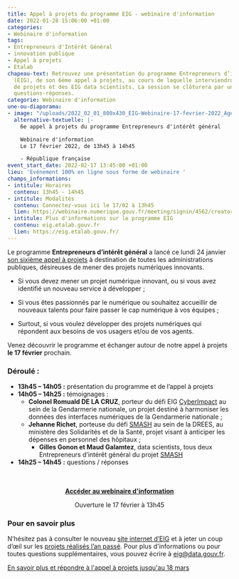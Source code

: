 ```yaml
---
title: Appel à projets du programme EIG - webinaire d'information
date: 2022-01-28 15:06:00 +01:00
categories:
- Webinaire d'information
tags:
- Entrepreneurs d'Intérêt Général
- innovation publique
- Appel à projets
- Etalab
chapeau-text: Retrouvez une présentation du programme Entrepreneurs d’intérêt général
  (EIG), de son 6ème appel à projets, au cours de laquelle interviendront des porteurs
  de projets et des EIG data scientists. La session se clôturera par un échange de
  questions-réponses.
categorie: Webinaire d'information
une-ou-diaporama:
- image: "/uploads/2022_02_01_800x430_EIG-Webinaire-17-fevrier-2022_Agenda.jpg"
  alternative-textuelle: |-
    6e appel à projets du programme Entrepreneurs d'intérêt général

    Webinaire d'information
    Le 17 février 2022, de 13h45 à 14h45

    - République française
event_start_date: 2022-02-17 13:45:00 +01:00
lieu: 'Evénement 100% en ligne sous forme de webinaire '
champs_informations:
- intitule: Horaires
  contenu: 13h45 - 14h45
- intitule: Modalités
  contenu: Connectez-vous ici le 17/02 à 13h45
  lien: https://webinaire.numerique.gouv.fr/meeting/signin/4562/creator/1673/hash/71997f21a8f284b441bb67cf8ddcf7c609100ecb
- intitule: Plus d'informations sur le programme EIG
  contenu: eig.etalab.gouv.fr
  lien: https://eig.etalab.gouv.fr/
---
```


Le programme **Entrepreneurs d’intérêt général** a lancé ce lundi 24 janvier [son sixième appel à projets](https://www.etalab.gouv.fr/agents-publics-soumettez-vos-projets-numeriques-aux-entrepreneurs-dinteret-general-2) à destination de toutes les administrations publiques, désireuses de mener des projets numériques innovants.

* Si vous devez mener un projet numérique innovant, ou si vous avez identifié un nouveau service à développer ;

* Si vous êtes passionnés par le numérique ou souhaitez accueillir de nouveaux talents pour faire passer le cap numérique à vos équipes ;

* Surtout, si vous voulez développer des projets numériques qui répondent aux besoins de vos usagers et/ou de vos agents.

Venez découvrir le programme et échanger autour de notre appel à projets **le 17 février** prochain.

<h3 class="h2">Déroulé :</h3>

* **13h45 – 14h05 :** présentation du programme et de l’appel à projets
* **14h05 – 14h25 :** témoignages :
  * **Colonel Romuald DE LA CRUZ**, porteur du défi EIG [CyberImpact](https://eig.etalab.gouv.fr/defis/cyberimp-ct/) au sein de la Gendarmerie nationale, un projet destiné à harmoniser les données des interfaces numériques de la Gendarmerie nationale ;
  * **Jehanne Richet**, porteuse du défi [SMASH](https://eig.etalab.gouv.fr/defis/smash/) au sein de la DREES, au ministère des Solidarités et de la Santé, projet visant à anticiper les dépenses en personnel des hôpitaux ;
    * **Gilles Gonon et Maud Galamtez**, data scientists, tous deux Entrepreneurs d’intérêt général du projet [SMASH](https://eig.etalab.gouv.fr/defis/smash/)
* **14h25 – 14h45 :** questions / réponses
<br>
<br>
<div align="center"><a href="https://webinaire.numerique.gouv.fr//meeting/signin/4562/creator/1673/hash/71997f21a8f284b441bb67cf8ddcf7c609100ecb" class="button"><b>Accéder au webinaire d'information</b></a><p class="ouverture">Ouverture le 17 février à 13h45</p></div>

<div class="encadre noir"> <h3>Pour en savoir plus</h3> <p>N’hésitez pas à consulter le nouveau <a href="https://eig.etalab.gouv.fr/">site internet d’EIG</a> et à jeter un coup d’œil sur les <a href="https://www.dailymotion.com/playlist/x75m45">projets réalisés l’an passé</a>. Pour plus d'informations ou pour toutes questions supplémentaires, vous pouvez écrire à 
<a href="mailto:eig@data.gouv.fr ">eig@data.gouv.fr</a>.</p> </div>


<div class="lien-important"><p><a href="https://eig.etalab.gouv.fr/participer/administrations/proposer/">En savoir plus et répondre à l'appel à projets jusqu'au 18 mars</a></p></div>
